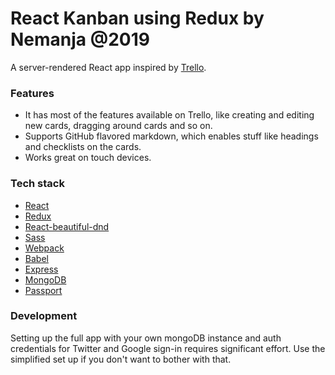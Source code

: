 <!-- Description: A Trello-like application built with React and Redux. Take a look at the live website:  -->

# React Kanban using Redux by Nemanja @2019

A server-rendered React app inspired by [Trello](https://trello.com/home).

### Features

* It has most of the features available on Trello, like creating and editing new cards, dragging around cards and so on.
* Supports GitHub flavored markdown, which enables stuff like headings and checklists on the cards.
* Works great on touch devices.

### Tech stack

* [React](https://github.com/facebook/react)
* [Redux](https://github.com/reactjs/redux)
* [React-beautiful-dnd](https://github.com/atlassian/react-beautiful-dnd)
* [Sass](https://github.com/sass/sass)
* [Webpack](https://github.com/webpack/webpack)
* [Babel](https://github.com/babel/babel)
* [Express](https://github.com/expressjs/express)
* [MongoDB](https://github.com/mongodb/mongo)
* [Passport](https://github.com/jaredhanson/passport)

### Development

Setting up the full app with your own mongoDB instance and auth credentials for Twitter and Google sign-in requires significant effort. Use the simplified set up if you don't want to bother with that.


